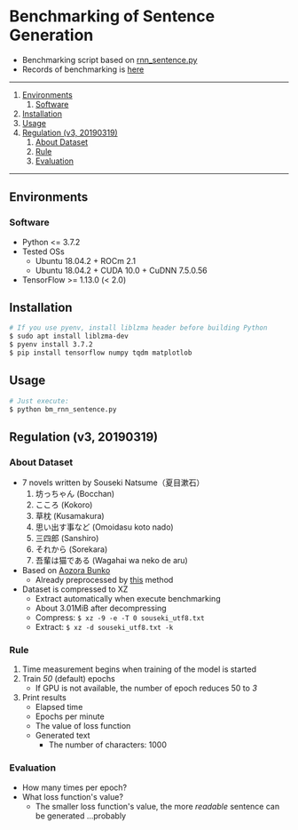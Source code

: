 # Benchmarking of Sentence Generation

- Benchmarking script based on [rnn_sentence.py][mmt]
- Records of benchmarking is [here](https://gist.github.com/0-jam/f21f44375cb70b987e99cda485d6940d)

---

1. [Environments](#environments)
   1. [Software](#software)
1. [Installation](#installation)
1. [Usage](#usage)
1. [Regulation (v3, 20190319)](#regulation-v3-20190319)
   1. [About Dataset](#about-dataset)
   1. [Rule](#rule)
   1. [Evaluation](#evaluation)

---

## Environments

### Software

- Python <= 3.7.2
- Tested OSs
    - Ubuntu 18.04.2 + ROCm 2.1
    - Ubuntu 18.04.2 + CUDA 10.0 + CuDNN 7.5.0.56
- TensorFlow >= 1.13.0 (< 2.0)

## Installation

```bash
# If you use pyenv, install liblzma header before building Python
$ sudo apt install liblzma-dev
$ pyenv install 3.7.2
$ pip install tensorflow numpy tqdm matplotlob
```

## Usage

```bash
# Just execute:
$ python bm_rnn_sentence.py
```

## Regulation (v3, 20190319)

### About Dataset

- 7 novels written by Souseki Natsume（夏目漱石）
    1. 坊っちゃん (Bocchan)
    1. こころ (Kokoro)
    1. 草枕 (Kusamakura)
    1. 思い出す事など (Omoidasu koto nado)
    1. 三四郎 (Sanshiro)
    1. それから (Sorekara)
    1. 吾輩は猫である (Wagahai wa neko de aru)
- Based on [Aozora Bunko](https://www.aozora.gr.jp/index_pages/person148.html)
    - Already preprocessed by [this](#aozora-bunko) method
- Dataset is compressed to XZ
    - Extract automatically when execute benchmarking
    - About 3.01MiB after decompressing
    - Compress: `$ xz -9 -e -T 0 souseki_utf8.txt`
    - Extract: `$ xz -d souseki_utf8.txt -k`

### Rule

1. Time measurement begins when training of the model is started
1. Train _50_ (default) epochs
    - If GPU is not available, the number of epoch reduces 50 to _3_
1. Print results
    - Elapsed time
    - Epochs per minute
    - The value of loss function
    - Generated text
        - The number of characters: 1000

### Evaluation

- How many times per epoch?
- What loss function's value?
    - The smaller loss function's value, the more _readable_ sentence can be generated ...probably

[mmt]: https://github.com/0-jam/regen_my_sentences
